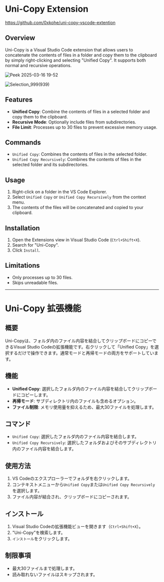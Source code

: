 # Uni-Copy Extension

https://github.com/0xkohe/uni-copy-vscode-extention

## Overview

Uni-Copy is a Visual Studio Code extension that allows users to concatenate the contents of files in a folder and copy them to the clipboard by simply right-clicking and selecting "Unified Copy". It supports both normal and recursive operations.

![Peek 2025-03-16 19-52](https://github.com/user-attachments/assets/c4740ab8-2b94-48ec-8d19-866a0b9a3ca4)

![Selection_999(939)](https://github.com/user-attachments/assets/ca258429-c68c-463f-8888-7c59f1b2e56f)

## Features

- **Unified Copy**: Combine the contents of files in a selected folder and copy them to the clipboard.
- **Recursive Mode**: Optionally include files from subdirectories.
- **File Limit**: Processes up to 30 files to prevent excessive memory usage.

## Commands

- `Unified Copy`: Combines the contents of files in the selected folder.
- `Unified Copy Recursively`: Combines the contents of files in the selected folder and its subdirectories.

## Usage

1. Right-click on a folder in the VS Code Explorer.
2. Select `Unified Copy` or `Unified Copy Recursively` from the context menu.
3. The contents of the files will be concatenated and copied to your clipboard.

## Installation

1. Open the Extensions view in Visual Studio Code (`Ctrl+Shift+X`).
2. Search for "Uni-Copy".
3. Click `Install`.

## Limitations

- Only processes up to 30 files.
- Skips unreadable files.

---

# Uni-Copy 拡張機能

## 概要

Uni-Copyは、フォルダ内のファイル内容を結合してクリップボードにコピーできるVisual Studio Codeの拡張機能です。右クリックして「Unified Copy」を選択するだけで操作できます。通常モードと再帰モードの両方をサポートしています。

## 機能

- **Unified Copy**: 選択したフォルダ内のファイル内容を結合してクリップボードにコピーします。
- **再帰モード**: サブディレクトリ内のファイルも含めるオプション。
- **ファイル制限**: メモリ使用量を抑えるため、最大30ファイルを処理します。

## コマンド

- `Unified Copy`: 選択したフォルダ内のファイル内容を結合します。
- `Unified Copy Recursively`: 選択したフォルダおよびそのサブディレクトリ内のファイル内容を結合します。

## 使用方法

1. VS Codeのエクスプローラーでフォルダを右クリックします。
2. コンテキストメニューから`Unified Copy`または`Unified Copy Recursively`を選択します。
3. ファイル内容が結合され、クリップボードにコピーされます。

## インストール

1. Visual Studio Codeの拡張機能ビューを開きます（`Ctrl+Shift+X`）。
2. "Uni-Copy"を検索します。
3. `インストール`をクリックします。

## 制限事項

- 最大30ファイルまで処理します。
- 読み取れないファイルはスキップされます。
